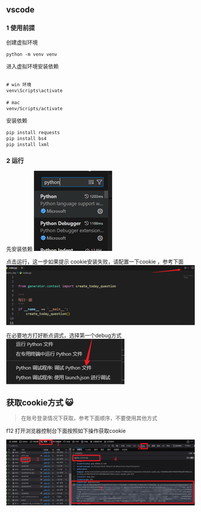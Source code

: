 ## vscode


### 1 使用前提

创建虚拟环境
```shell
python -m venv venv
```

进入虚拟环境安装依赖
``` shell

# win 环境
venv\Scripts\activate

# mac
venv/Scripts/activate
```

安装依赖
```shell
pip install requests
pip install bs4
pip install lxml
```


### 2 运行

先安装依赖
![安装依赖](./asserts/vscode-install-python.png)


点击运行，这一步如果提示 cookie安装失败，请配置一下cookie ，参考下面
![运行](./asserts/vscode-run.png)


在必要地方打好断点调式，选择第一个debug方式
![调式](./asserts/vscode-debug-1.png)


##  获取cookie方式  😺

> 在账号登录情况下获取，参考下面顺序，不要使用其他方式

f12 打开浏览器控制台下面按照如下操作获取cookie

![获取cookie](./asserts/cookie-help.png)

